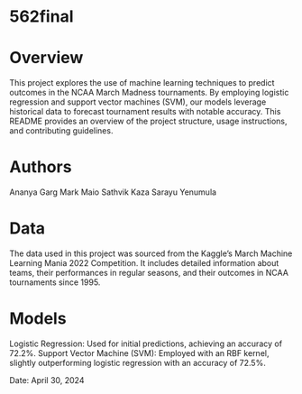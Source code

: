 # 562final

# Overview
This project explores the use of machine learning techniques to predict outcomes in the NCAA March Madness tournaments. By employing logistic regression and support vector machines (SVM), our models leverage historical data to forecast tournament results with notable accuracy. This README provides an overview of the project structure, usage instructions, and contributing guidelines.

# Authors
Ananya Garg
Mark Maio
Sathvik Kaza
Sarayu Yenumula

# Data
The data used in this project was sourced from the Kaggle’s March Machine Learning Mania 2022 Competition. It includes detailed information about teams, their performances in regular seasons, and their outcomes in NCAA tournaments since 1995.

# Models
Logistic Regression: Used for initial predictions, achieving an accuracy of 72.2%.
Support Vector Machine (SVM): Employed with an RBF kernel, slightly outperforming logistic regression with an accuracy of 72.5%.

Date: April 30, 2024

